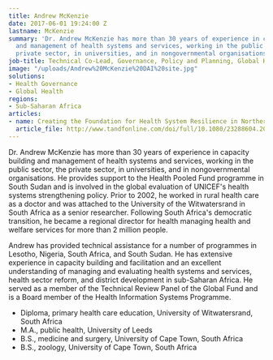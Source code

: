 ```yaml
---
title: Andrew McKenzie
date: 2017-06-01 19:24:00 Z
lastname: McKenzie
summary: 'Dr. Andrew McKenzie has more than 30 years of experience in capacity building
  and management of health systems and services, working in the public sector, the
  private sector, in universities, and in nongovernmental organisations. '
job-title: Technical Co-Lead, Governance, Policy and Planning, Global Health
image: "/uploads/Andrew%20McKenzie%20DAI%20site.jpg"
solutions:
- Health Governance
- Global Health
regions:
- Sub-Saharan Africa
articles:
- name: Creating the Foundation for Health System Resilience in Northern Nigeria
  article_file: http://www.tandfonline.com/doi/full/10.1080/23288604.2016.1242453
---
```


Dr. Andrew McKenzie has more than 30 years of experience in capacity building and management of health systems and services, working in the public sector, the private sector, in universities, and in nongovernmental organisations. He provides support to the Health Pooled Fund programme in South Sudan and is involved in the global evaluation of UNICEF's health systems strengthening policy. Prior to 2002, he worked in rural health care as a doctor and was attached to the University of the Witwatersrand in South Africa as a senior researcher. Following South Africa's democratic transition, he became a regional director for health managing health and welfare services for more than 2 million people. 

Andrew has provided technical assistance for a number of programmes in Lesotho, Nigeria, South Africa, and South Sudan. He has extensive experience in capacity building and facilitation and an excellent understanding of managing and evaluating health systems and services, health sector reform, and district development in sub-Saharan Africa. He served as a member of the Technical Review Panel of the Global Fund and is a Board member of the Health Information Systems Programme. 

* Diploma, primary health care education, University of Witwatersrand, South Africa
* M.A., public health, University of Leeds
* B.S., medicine and surgery, University of Cape Town, South Africa
* B.S., zoology, University of Cape Town, South Africa